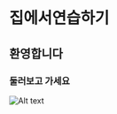 # 집에서연습하기
## 환영합니다
### 둘러보고 가세요
![Alt text](https://lh3.googleusercontent.com/hNGEf4_KzMYBWYTYCsdHl6oVKjB1mXxcdIwmN74AejPI3fHCw5zgePyiWH0eqNAziljrD_LnGvWgAlfqBFP8t5h1WG8KjxkM1NaK023yRc987vkCiLH-luSriVE3QgRxJD9RtgP8g9GrTudKP3uR0PNK3Fg_MsgKXv7Lchi-G1UI5RfTO4iCBONZLKoJlfuxfuQ6A1Lj_quJQm5uP7Ps5oKgcxJi_MATCdH1oyCr8QWdhLydb_cOgSyeaU1CP938B8tt3eeGrrac7pmk4ZwJqAH0IbxNwhYW5qeIDpljkK5_38xy__ZJiSOx7DuuLOVGD33wUwqgiLZtOaKorOCQrlRSPcLd8Vt-OfxvAS0BdgScsmvf6I61CWDLcKAXezVFJNkTQOTXr1A12Fs3dMd0AGwbVXdFMTgjw4_bJSXqHnjrRcTTxVU-zkGueQtKDqOBE5FN0Pvn0VBczn2E95o3kr7mvy4K_PpGQKWNOIlTuBgTy5-Wmqw1sTB6z0HUyMDzlvxUfZaquTVEZBTGRTmtLhB1Xl0f4Q62rzPn2yElXuzRwDRTzkSjwAXnVeipYdyAWn_nGlvxlsENhtYbC6-qUYkhlqLVeb1Y-jsmtr3i6y72bO3Ck_HZabWoXYZ1y55O1nGyMh8Ssm5hT3ekWgKBWTrJ4neEqPx2PVgqpQVdeFza0j4vh0VtQ9ikpL35=w598-h797-no?authuser=0)
